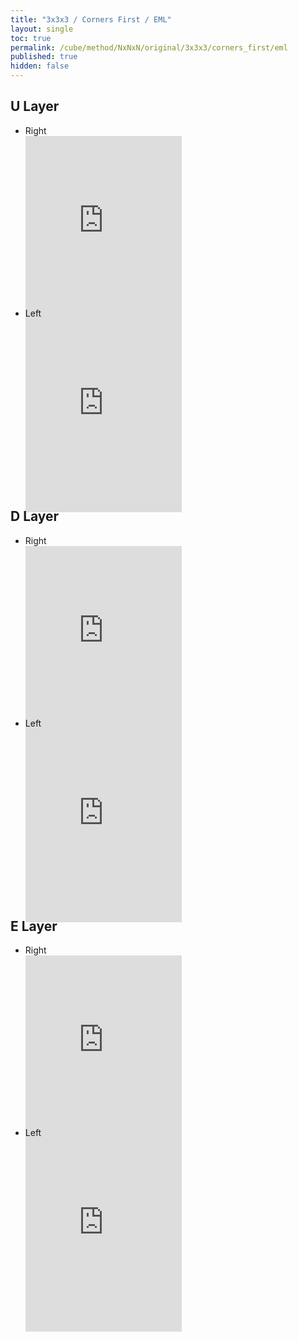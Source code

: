 ```yaml
---
title: "3x3x3 / Corners First / EML"
layout: single
toc: true
permalink: /cube/method/NxNxN/original/3x3x3/corners_first/eml
published: true
hidden: false
---
```


<head>
  <base target="_blank">
  <style>
    .iframe-wrapper {
      overflow      : hidden;
      margin-bottom : -35px;
    }
    iframe {
      width         : 250px;
      height        : 330px;
      margin-top    : -20px;
      border        : none;
    }
  </style>
</head>



## U Layer

- Right
  <div class="iframe-wrapper">
    <iframe
      scrolling="no"
      src="https://ruwix.com/widget/3d/?alg=M%20R%20U%20M'%20U'%20R'&colored=F%20U%20FDL%20FDR%20FR&hover=9&speed=500&flags=canvas"
    ></iframe>
  </div>
- Left
  <div class="iframe-wrapper">
    <iframe
      scrolling="no"
      src="https://ruwix.com/widget/3d/?alg=S%20F'%20U'%20S'%20U%20F&colored=U%20R%20RFD%20RBD%20RF&hover=9&speed=500&flags=canvas"
    ></iframe>
  </div>



## D Layer

- Right
  <div class="iframe-wrapper">
    <iframe
      scrolling="no"
      src="https://ruwix.com/widget/3d/?alg=R%20U%20M'%20U'%20r'&colored=F%20U%20FDL%20FDR%20FR&hover=9&speed=500&flags=canvas"
    ></iframe>
  </div>
- Left
  <div class="iframe-wrapper">
    <iframe
      scrolling="no"
      src="https://ruwix.com/widget/3d/?alg=F'%20U'%20S'%20U%20f&colored=U%20R%20RFD%20RBD%20RF&hover=9&speed=500&flags=canvas"
    ></iframe>
  </div>



## E Layer

- Right
  <div class="iframe-wrapper">
    <iframe
      scrolling="no"
      src="https://ruwix.com/widget/3d/?alg=R%20U%20M%20U'%20R'%20M'%20d%20M%20R%20U%20M'%20U'%20R'&colored=U%20F%20R%20FR%20FDL%20FDR%20BDR&setupmoves=d'&hover=9&speed=500&flags=canvas"
    ></iframe>
  </div>
- Left
  <div class="iframe-wrapper">
    <iframe
      scrolling="no"
      src="https://ruwix.com/widget/3d/?alg=F'%20U'%20S%20U%20F%20S'%20d'%20S%20F'%20U'%20S'%20U%20F&colored=U%20R%20F%20RF%20RDF%20RDB%20FDL&setupmoves=d&hover=9&speed=500&flags=canvas"
    ></iframe>
  </div>

